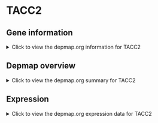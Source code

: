 <h1>TACC2</h1>

<h2>Gene information</h2>
<details>
  <summary>Click to view the depmap.org information for TACC2</summary>
  <p><a href="https://depmap.org/portal/gene/TACC2?tab=about" target="_BLANK">Open page in a new tab...</a></p>
  <iframe src="https://depmap.org/portal/gene/TACC2?tab=about" style="border:none;width:100%;height:800px"></iframe>
</details>

<h2>Depmap overview</h2>
<details>
  <summary>Click to view the depmap.org summary for TACC2</summary>
  <p><a href="https://depmap.org/portal/gene/TACC2?tab=overview" target="_BLANK">Open page in a new tab...</a></p>
  <iframe src="https://depmap.org/portal/gene/TACC2?tab=overview" style="border:none;width:100%;height:800px"></iframe>
</details>

<h2>Expression</h2>
<details>
  <summary>Click to view the depmap.org expression data for TACC2</summary>
  <p><a href="https://depmap.org/portal/gene/TACC2?tab=characterization" target="_BLANK">Open page in a new tab...</a></p>
  <iframe src="https://depmap.org/portal/gene/TACC2?tab=characterization" style="border:none;width:100%;height:800px"></iframe>
</details>


<!--
<h2>Reactome Pathway diagram</h2>
<details>
  <summary>Click to view the Reactome pathway for TACC2</summary>
  <p><a href="PURL" target="_BLANK">Open page in a new tab...</a></p>
  PNAME
</details>
-->


